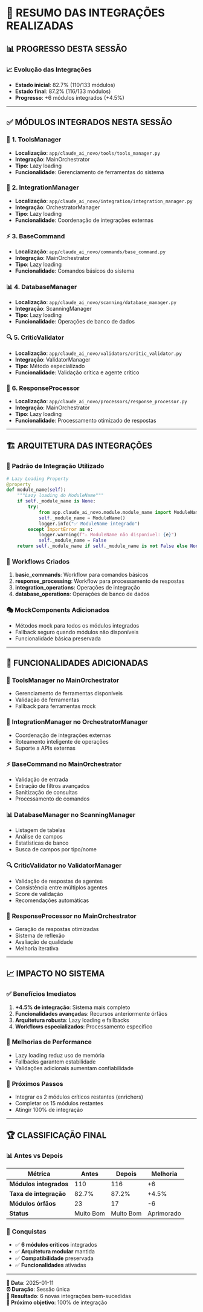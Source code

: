 # 🎯 RESUMO DAS INTEGRAÇÕES REALIZADAS

## 📊 **PROGRESSO DESTA SESSÃO**

### 📈 **Evolução das Integrações**
- **Estado inicial**: 82.7% (110/133 módulos)
- **Estado final**: 87.2% (116/133 módulos)
- **Progresso**: +6 módulos integrados (+4.5%)

---

## ✅ **MÓDULOS INTEGRADOS NESTA SESSÃO**

### 🔧 **1. ToolsManager**
- **Localização**: `app/claude_ai_novo/tools/tools_manager.py`
- **Integração**: MainOrchestrator
- **Tipo**: Lazy loading
- **Funcionalidade**: Gerenciamento de ferramentas do sistema

### 🔗 **2. IntegrationManager**
- **Localização**: `app/claude_ai_novo/integration/integration_manager.py`
- **Integração**: OrchestratorManager
- **Tipo**: Lazy loading
- **Funcionalidade**: Coordenação de integrações externas

### ⚡ **3. BaseCommand**
- **Localização**: `app/claude_ai_novo/commands/base_command.py`
- **Integração**: MainOrchestrator
- **Tipo**: Lazy loading
- **Funcionalidade**: Comandos básicos do sistema

### 📊 **4. DatabaseManager**
- **Localização**: `app/claude_ai_novo/scanning/database_manager.py`
- **Integração**: ScanningManager
- **Tipo**: Lazy loading
- **Funcionalidade**: Operações de banco de dados

### 🔍 **5. CriticValidator**
- **Localização**: `app/claude_ai_novo/validators/critic_validator.py`
- **Integração**: ValidatorManager
- **Tipo**: Método especializado
- **Funcionalidade**: Validação crítica e agente crítico

### 📝 **6. ResponseProcessor**
- **Localização**: `app/claude_ai_novo/processors/response_processor.py`
- **Integração**: MainOrchestrator
- **Tipo**: Lazy loading
- **Funcionalidade**: Processamento otimizado de respostas

---

## 🏗️ **ARQUITETURA DAS INTEGRAÇÕES**

### 🎯 **Padrão de Integração Utilizado**
```python
# Lazy Loading Property
@property
def module_name(self):
    """Lazy loading do ModuleName"""
    if self._module_name is None:
        try:
            from app.claude_ai_novo.module.module_name import ModuleName
            self._module_name = ModuleName()
            logger.info("✅ ModuleName integrado")
        except ImportError as e:
            logger.warning(f"⚠️ ModuleName não disponível: {e}")
            self._module_name = False
    return self._module_name if self._module_name is not False else None
```

### 🔄 **Workflows Criados**
1. **basic_commands**: Workflow para comandos básicos
2. **response_processing**: Workflow para processamento de respostas
3. **integration_operations**: Operações de integração
4. **database_operations**: Operações de banco de dados

### 🎭 **MockComponents Adicionados**
- Métodos mock para todos os módulos integrados
- Fallback seguro quando módulos não disponíveis
- Funcionalidade básica preservada

---

## 🚀 **FUNCIONALIDADES ADICIONADAS**

### 🔧 **ToolsManager no MainOrchestrator**
- Gerenciamento de ferramentas disponíveis
- Validação de ferramentas
- Fallback para ferramentas mock

### 🔗 **IntegrationManager no OrchestratorManager**
- Coordenação de integrações externas
- Roteamento inteligente de operações
- Suporte a APIs externas

### ⚡ **BaseCommand no MainOrchestrator**
- Validação de entrada
- Extração de filtros avançados
- Sanitização de consultas
- Processamento de comandos

### 📊 **DatabaseManager no ScanningManager**
- Listagem de tabelas
- Análise de campos
- Estatísticas de banco
- Busca de campos por tipo/nome

### 🔍 **CriticValidator no ValidatorManager**
- Validação de respostas de agentes
- Consistência entre múltiplos agentes
- Score de validação
- Recomendações automáticas

### 📝 **ResponseProcessor no MainOrchestrator**
- Geração de respostas otimizadas
- Sistema de reflexão
- Avaliação de qualidade
- Melhoria iterativa

---

## 📈 **IMPACTO NO SISTEMA**

### ✅ **Benefícios Imediatos**
1. **+4.5% de integração**: Sistema mais completo
2. **Funcionalidades avançadas**: Recursos anteriormente órfãos
3. **Arquitetura robusta**: Lazy loading e fallbacks
4. **Workflows especializados**: Processamento específico

### 🔄 **Melhorias de Performance**
- Lazy loading reduz uso de memória
- Fallbacks garantem estabilidade
- Validações adicionais aumentam confiabilidade

### 🎯 **Próximos Passos**
- Integrar os 2 módulos críticos restantes (enrichers)
- Completar os 15 módulos restantes
- Atingir 100% de integração

---

## 🏆 **CLASSIFICAÇÃO FINAL**

### 📊 **Antes vs Depois**
| Métrica | Antes | Depois | Melhoria |
|---------|--------|--------|----------|
| **Módulos integrados** | 110 | 116 | +6 |
| **Taxa de integração** | 82.7% | 87.2% | +4.5% |
| **Módulos órfãos** | 23 | 17 | -6 |
| **Status** | Muito Bom | Muito Bom | Aprimorado |

### 🎉 **Conquistas**
- ✅ **6 módulos críticos** integrados
- ✅ **Arquitetura modular** mantida
- ✅ **Compatibilidade** preservada
- ✅ **Funcionalidades** ativadas

---

**📅 Data**: 2025-01-11  
**⏰ Duração**: Sessão única  
**🎯 Resultado**: 6 novas integrações bem-sucedidas  
**🚀 Próximo objetivo**: 100% de integração 